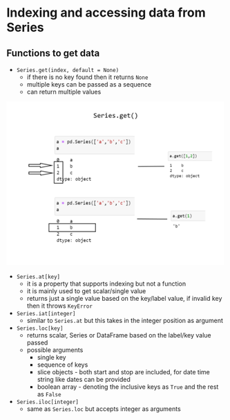 # Indexing and accessing data from Series

## Functions to get data

* ```Series.get(index, default = None)``` 
    * if there is no key found then it returns ```None```
    * multiple keys can be passed as a sequence
    * can return multiple values

![get() illustration](Series.get.png)
 
* ```Series.at[key]```
    * it is a property that supports indexing but not a function 
    * it is mainly used to get scalar/single value
    * returns just a single value based on the key/label value, if invalid key then it throws ```KeyError```
* ```Series.iat[integer]```
    * similar to ```Series.at``` but this takes in the integer position as argument
* ```Series.loc[key]```
    * returns scalar, Series or DataFrame based on the label/key value passed
    * possible arguments
        * single key
        * sequence of keys
        * slice objects - both start and stop are included, for date time string like dates can be provided
        * boolean array - denoting the inclusive keys as ```True``` and the rest as ```False```
* ```Series.iloc[integer]```
    * same as ```Series.loc``` but accepts integer as arguments

